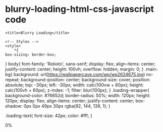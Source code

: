 # blurry-loading-html-css-javascript code 
<!DOCTYPE html>
<html lang="en">
<head>		
    <meta http-equiv="Content-Type" content="text/html; charset=utf-8">
	<meta name="viewport" content="width=device-width,initial-scale=1,maximum-scale=1,user-scalable=no">
    <meta http-equiv="X-UA-Compatible" content="IE=edge">
    <meta name="HandheldFriendly" content="true">
    <meta name = "format-detection" content = "telephone=no">
        
    <title>Blurry Loading</title>

	<!-- Styles -->
    <style>
        *{
    box-sizing: border-box;
}
body{
    font-family: 'Roboto', sans-serif;
    display: flex;
    align-items: center;
    justify-content: center;
    height: 100vh;
    overflow: hidden;
    margin: 0;
}
.main-bg{
    background: url(https://wallpapercave.com/wp/wp2624675.jpg) no-repeat;
    background-position: center;
    background-size: cover;
    position: absolute;
    top: -30px;
    left: -30px;
    width: calc(100vw + 60px);
    height: calc(100vh + 60px);
    z-index: -1;
    filter: blur(100px);
}
.loading-wrapper{
    background-color: #76652d;
    border-radius: 50%;
    width: 120px;
    height: 120px;
    display: flex;
    align-items: center;
    justify-content: center;
    box-shadow: 0px 0px 49px 30px rgba(92, 144, 139, 1);
}

.loading-text{
    font-size: 42px;
    color: #fff;
}
    </style>

</head>
<body>
<section class="main-bg"></section>
<div class="loading-wrapper">
    <div class="loading-text">0%</div>
</div>

    


 <!-- Scripts -->
 <script>
     const bg = document.querySelector('.main-bg');
const loadingWrapper = document.querySelector('.loading-wrapper');
const loadingText = document.querySelector('.loading-text');

let loader = 0;
let count = setInterval(blurring, 60);

function blurring(){
    loader++;

    if(loader > 99){
        clearInterval(count);
    }

    loadingText.innerText = `${loader}%`;
    loadingText.style.opacity = scale(loader, 0, 100, 1, 0);
    loadingWrapper.style.opacity = scale(loader, 0, 100, 1, 0);
    bg.style.filter = `blur(${scale(loader, 0, 100, 30, 0)}px)`;
}

const scale = (num, in_min, in_max, out_min, out_max) => {
    return (num - in_min) * (out_max - out_min) / (in_max - in_min) + out_min;
}
 </script>
</body>  
</html>
